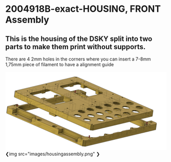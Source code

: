 # 2004918B-exact-HOUSING, FRONT Assembly

## This is the housing of the DSKY split into two parts to make them print without supports.
There are 4 2mm holes in the corners where you can insert a 7-8mm 1,75mm piece of filament to have a alignment guide

![housing assembly](/images/housingassembly.png)
❮img src="images/housingassembly.png" ❯
